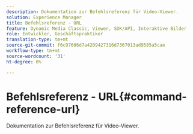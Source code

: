 ```yaml
---
description: Dokumentation zur Befehlsreferenz für Video-Viewer.
solution: Experience Manager
title: Befehlsreferenz - URL
feature: Dynamic Media Classic, Viewer, SDK/API, Interaktive Bilder
role: Entwickler, Geschäftspraktiker
translation-type: tm+mt
source-git-commit: f6c97606d7a4209427316d7367013ad9585a5cae
workflow-type: tm+mt
source-wordcount: '31'
ht-degree: 0%

---
```



# Befehlsreferenz - URL{#command-reference-url}

Dokumentation zur Befehlsreferenz für Video-Viewer.

